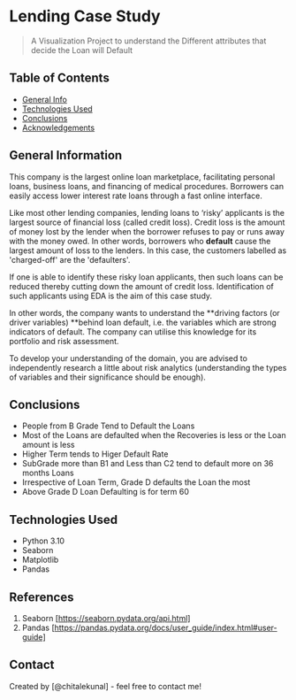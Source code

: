 # Lending Case Study

> A Visualization Project to understand the Different attributes that decide the Loan will Default

## Table of Contents

* [General Info](#general-information)
* [Technologies Used](#technologies-used)
* [Conclusions](#conclusions)
* [Acknowledgements](#acknowledgements)

<!-- You can include any other section that is pertinent to your problem -->

## General Information

This company is the largest online loan marketplace, facilitating personal loans, business loans, and financing of medical procedures. Borrowers can easily access lower interest rate loans through a fast online interface.

Like most other lending companies, lending loans to ‘risky’ applicants is the largest source of financial loss (called credit loss). Credit loss is the amount of money lost by the lender when the borrower refuses to pay or runs away with the money owed. In other words, borrowers who **default** cause the largest amount of loss to the lenders. In this case, the customers labelled as 'charged-off' are the 'defaulters'.

If one is able to identify these risky loan applicants, then such loans can be reduced thereby cutting down the amount of credit loss. Identification of such applicants using EDA is the aim of this case study.

In other words, the company wants to understand the **driving factors (or driver variables) **behind loan default, i.e. the variables which are strong indicators of default.  The company can utilise this knowledge for its portfolio and risk assessment.

To develop your understanding of the domain, you are advised to independently research a little about risk analytics (understanding the types of variables and their significance should be enough).

## Conclusions

- People from B Grade Tend to Default the Loans
- Most of the Loans are defaulted when the Recoveries is less or the Loan amount is less
- Higher Term tends to Higer Default Rate
- SubGrade more than B1 and Less than C2 tend to default more on 36 months Loans
- Irrespective of Loan Term, Grade D defaults the Loan the most
- Above Grade D Loan Defaulting is for term 60

<!-- You don't have to answer all the questions - just the ones relevant to your project. -->

## Technologies Used

- Python 3.10
- Seaborn
- Matplotlib
- Pandas

## References

1. Seaborn [https://seaborn.pydata.org/api.html]
2. Pandas [https://pandas.pydata.org/docs/user_guide/index.html#user-guide]

## Contact

Created by [@chitalekunal] - feel free to contact me!

<!-- Optional -->

<!-- ## License -->

<!-- This project is open source and available under the [... License](). -->

<!-- You don't have to include all sections - just the one's relevant to your project -->
